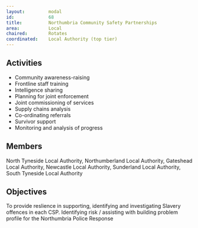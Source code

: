 ```yaml
---
layout: 		modal
id: 			68
title: 			Northumbria Community Safety Partnerships
area: 			Local
chaired: 		Rotates
coordinated:	Local Authority (top tier)
---
```


Activities
----------

* Community awareness-raising
* Frontline staff training
* Intelligence sharing
* Planning for joint enforcement
* Joint commissioning of services
* Supply chains analysis
* Co-ordinating referrals
* Survivor support
* Monitoring and analysis of progress

Members
-------

North Tyneside Local Authority, Northumberland Local Authority, Gateshead Local Authority, Newcastle Local Authority, Sunderland Local Authority, South Tyneside Local Authority

Objectives
----------

To provide reslience in supporting, identifying and investigating Slavery offences in each CSP. Identifying risk  / assisting with building problem profile for the Northumbria Police Response